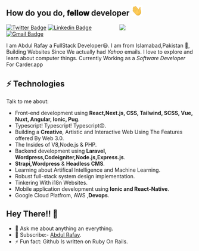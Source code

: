 <h2>How do you do, 𝐟𝐞𝐥𝐥𝐨𝐰 developer <img src="https://raw.githubusercontent.com/ABSphreak/ABSphreak/master/gifs/Hi.gif" width="30px"></h2>

<img align='right' src='https://user-images.githubusercontent.com/5713670/87202985-820dcb80-c2b6-11ea-9f56-7ec461c497c3.gif' width='200"'>

[![Twitter Badge](https://img.shields.io/badge/-@rafayrty-1ca0f1?style=flat-square&labelColor=1ca0f1&logo=twitter&logoColor=white&link=https://twitter.com/rafayrty)](https://twitter.com/rafayrty) [![Linkedin Badge](https://img.shields.io/badge/-abdulrafay-blue?style=flat-square&logo=Linkedin&logoColor=white&link=https://www.linkedin.com/in/abdul-rafay-965742173/)](https://www.linkedin.com/in/abdul-rafay-965742173/) 
[![Gmail Badge](https://img.shields.io/badge/-abdulrafayrty@gmail.com-c14438?style=flat-square&logo=Gmail&logoColor=white&link=mailto:abdulrafayrty@gmail.com)](mailto:abdulrafayrty@gmail.com)

I am Abdul Rafay a FullStack Developer😃. I am from Islamabad,Pakistan 🕌, Building Websites Since We actually had *Yahoo* emails. I love to explore and learn about computer things. Currently Working as a *Software Developer* For Carder.app
## ⚡ Technologies
Talk to me about:
- Front-end development using **React,Next.js, CSS, Tailwind, SCSS, Vue, Nuxt, Angular, Ionic, Pug**.
- Typescript! Typescript! Typescript😍.
- Building a **Creative**, Artistic and Interactive Web Using The Features offered By Web 3.0.
- The Insides of V8,Node.js & PHP.
- Backend development using **Laravel, Wordpress,Codeigniter,Node.js,Express.js**.
- **Strapi,Wordpress** & **Headless CMS**. 
- Learning about Artifical Intelligence and Machine Learning.
- Robust full-stack system design implementation.
- Tinkering With i18n Websites.
- Mobile application development using **Ionic and React-Native**.
- Google Cloud Platfrom, AWS ,**Devops**.
## Hey There!! 🤔
- 💬 Ask me about anything an everything.
- 🔔 Subscribe:- [Abdul Rafay](https://www.youtube.com/channel/UCMIJqDasO3z_r98bjO726pQ).
- ⚡ Fun fact: Github Is written on Ruby On Rails.

